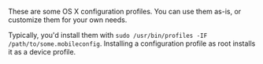 These are some OS X configuration profiles. You can use them as-is, or customize them for your own needs.

Typically, you'd install them with `sudo /usr/bin/profiles -IF /path/to/some.mobileconfig`. Installing a configuration profile as root installs it as a device profile.